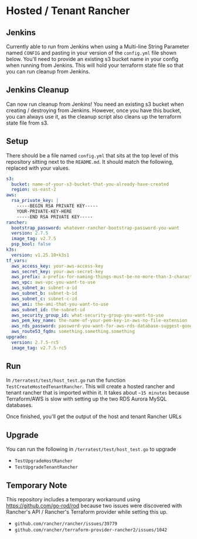 # Hosted / Tenant Rancher

## Jenkins

Currently able
to run from Jenkins
when using a Multi-line String Parameter
named `CONFIG` and pasting in your version of the `config.yml` file shown below.
You'll need to provide an existing s3 bucket name in your config
when running from Jenkins. This will hold your terraform state file so that you can run cleanup from Jenkins.

## Jenkins Cleanup

Can now run cleanup from Jenkins!
You need an existing s3 bucket when creating / destroying from Jenkins.
However, once you have this bucket, you can always use it,
as the cleanup script also cleans up the terraform state file from s3.

## Setup

There should be a file named `config.yml` that sits at the top level of this repository sitting next to the `README.md`. It should match the following, replaced with your values.

```yml
s3:
  bucket: name-of-your-s3-bucket-that-you-already-have-created
  region: us-east-2
aws:
  rsa_private_key: |
    -----BEGIN RSA PRIVATE KEY-----
    YOUR-PRIVATE-KEY-HERE
    -----END RSA PRIVATE KEY-----
rancher:
  bootstrap_password: whatever-rancher-bootstrap-password-you-want
  version: 2.7.5
  image_tag: v2.7.5
  psp_bool: false
k3s:
  version: v1.25.10+k3s1
tf_vars:
  aws_access_key: your-aws-access-key
  aws_secret_key: your-aws-secret-key
  aws_prefix: a-prefix-for-naming-things-must-be-no-more-than-3-characters
  aws_vpc: aws-vpc-you-want-to-use
  aws_subnet_a: subnet-a-id
  aws_subnet_b: subnet-b-id
  aws_subnet_c: subnet-c-id
  aws_ami: the-ami-that-you-want-to-use
  aws_subnet_id: the-subnet-id
  aws_security_group_id: what-security-group-you-want-to-use
  aws_pem_key_name: the-name-of-your-pem-key-in-aws-no-file-extension
  aws_rds_password: password-you-want-for-aws-rds-database-suggest-googling-for-requirements
  aws_route53_fqdn: something.something.something
upgrade:
  version: 2.7.5-rc5
  image_tag: v2.7.5-rc5

```

## Run

In `/terratest/test/host_test.go` run the function `TestCreateHostedTenantRancher`.
This will create a hosted rancher and tenant rancher that is imported within it.
It takes about `~15 minutes` because Terraform/AWS is slow with setting up the two RDS Aurora MySQL databases.

Once finished, you'll get the output of the host and tenant Rancher URLs

## Upgrade

You can run the following in `/terratest/test/host_test.go` to upgrade

- `TestUpgradeHostRancher`
- `TestUpgradeTenantRancher`

## Temporary Note

This repository includes a temporary workaround
using https://github.com/go-rod/rod
because two issues were discovered with Rancher's API / Rancher's Terraform provider while setting this up.

- `github.com/rancher/rancher/issues/39779`
- `github.com/rancher/terraform-provider-rancher2/issues/1042`
